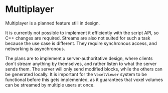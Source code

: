 Multiplayer
=============

Multiplayer is a planned feature still in design.

It is currently not possible to implement it efficiently with the script API, so C++ changes are required. Streams are also not suited for such a task because the use case is different. They require synchronous access, and networking is asynchronous.

The plans are to implement a server-authoritative design, where clients don't stream anything by themselves, and rather listen to what the server sends them. The server will only send modified blocks, while the others can be generated locally.
It is important for the `VoxelViewer` system to be functional before this gets implemented, as it guarantees that voxel volumes can be streamed by multiple users at once.

